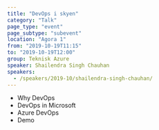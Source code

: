 ```yaml
---
title: "DevOps i skyen"
category: "Talk"
page_type: "event"
page_subtype: "subevent"
location: "Agora 1"
from: "2019-10-19T11:15"
to: "2019-10-19T12:00"
group: Teknisk Azure
speaker: Shailendra Singh Chauhan
speakers:
  - /speakers/2019-10/shailendra-singh-chauhan/
---
```


- Why DevOps
 - DevOps in Microsoft
 - Azure DevOps
- Demo
